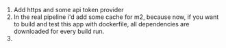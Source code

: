 1. Add https and some api token provider
2. In the real pipeline i'd add some cache for m2, because now, if you want to build and test this app with dockerfile, all dependencies are downloaded for every build run.
3. 